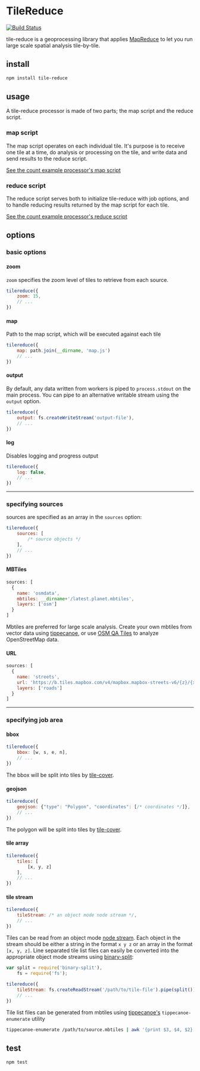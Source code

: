 # TileReduce

[![Build Status](https://travis-ci.org/mapbox/tile-reduce.svg)](https://travis-ci.org/mapbox/tile-reduce)

tile-reduce is a geoprocessing library that applies [MapReduce](http://en.wikipedia.org/wiki/MapReduce) to let you run large scale spatial analysis tile-by-tile.

## install

```sh
npm install tile-reduce
```

## usage

A tile-reduce processor is made of two parts; the map script and the reduce script. 

### map script

The map script operates on each individual tile. It's purpose is to receive one tile at a time, do analysis or processing on the tile, and write data and send results to the reduce script.

[See the count example processor's map script](https://github.com/mapbox/tile-reduce/blob/master/examples/count/count.js)

### reduce script

The reduce script serves both to initialize tile-reduce with job options, and to handle reducing results returned by the map script for each tile.

[See the count example processor's reduce script](https://github.com/mapbox/tile-reduce/blob/master/examples/count/index.js)


## options

### basic options

#### zoom

`zoom` specifies the zoom level of tiles to retrieve from each source.

```js
tilereduce({
	zoom: 15,
	// ...
})
```

#### map

Path to the map script, which will be executed against each tile

```js
tilereduce({
	map: path.join(__dirname, 'map.js')
	// ...
})
```

#### output

By default, any data written from workers is piped to `process.stdout` on the main process. You can pipe to an alternative writable stream using the `output` option.

```js
tilereduce({
	output: fs.createWriteStream('output-file'),
	// ...
})
```

#### log

Disables logging and progress output

```js
tilereduce({
	log: false,
	// ...
})
```

---
### specifying sources

sources are specified as an array in the `sources` option: 

```js
tilereduce({
	sources: [
		/* source objects */
	],
	// ...
})
```

#### MBTiles

```js
sources: [
  {
    name: 'osmdata',
    mbtiles: __dirname+'/latest.planet.mbtiles',
    layers: ['osm']
  }
]
```

Mbtiles are preferred for large scale analysis. Create your own mbtiles from vector data using [tippecanoe](https://github.com/mapbox/tippecanoe), or use [OSM QA Tiles](http://osmlab.github.io/osm-qa-tiles/) to analyze OpenStreetMap data.

#### URL

```js
sources: [
  {
    name: 'streets',
    url: 'https://b.tiles.mapbox.com/v4/mapbox.mapbox-streets-v6/{z}/{x}/{y}.vector.pbf',
    layers: ['roads']
  }
]
```

---

### specifying job area

#### bbox

```js
tilereduce({
	bbox: [w, s, e, n],
	// ...
})
```

The bbox will be split into tiles by [tile-cover](https://github.com/mapbox/tile-cover).

#### geojson

```js
tilereduce({
	geojson: {"type": "Polygon", "coordinates": [/* coordinates */]},
	// ...
})
```

The polygon will be split into tiles by [tile-cover](https://github.com/mapbox/tile-cover).

#### tile array

```js
tilereduce({
	tiles: [
		[x, y, z]
	],
	// ...
})
```

#### tile stream

```js
tilereduce({
	tileStream: /* an object mode node stream */,
	// ...
})
```

Tiles can be read from an object mode [node stream](https://nodejs.org/api/stream.html). Each object in the stream should be either a string in the format `x y z` or an array in the format `[x, y, z]`. Line separated tile list files can easily be converted into the appropriate object mode streams using [binary-split](https://github.com/maxogden/binary-split):

```js
var split = require('binary-split'),
	fs = require('fs');
	
tilereduce({
	tileStream: fs.createReadStream('/path/to/tile-file').pipe(split()),
	// ...
})
```

Tile list files can be generated from mbtiles using [tippecanoe's](https://github.com/mapbox/tippecanoe) `tippecanoe-enumerate` utility

```sh
tippecanoe-enumerate /path/to/source.mbtiles | awk '{print $3, $4, $2} > tilelist'
```

## test

```sh
npm test
```
